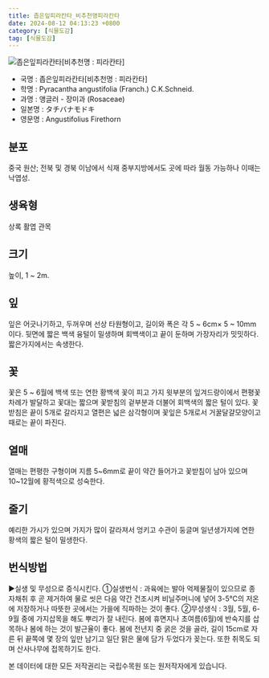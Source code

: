 ```yaml
---
title: 좁은잎피라칸타_비추천명피라칸타
date: 2024-08-12 04:13:23 +0800
category: [식물도감]
tag: [식물도감]
---
```




![좁은잎피라칸타[비추천명 : 피라칸타]](/fileUpload/plants/basic/Rosaceae/Pyracantha/12952/1_th2.JPG)
- 국명 : 좁은잎피라칸타[비추천명 : 피라칸타]
- 학명 : Pyracantha angustifolia (Franch.) C.K.Schneid.
- 과명 : 앵글러 - 장미과 (Rosaceae)
- 일본명 : タチバナモドキ
- 영문명 : Angustifolius Firethorn


## 분포
중국 원산; 전북 및 경북 이남에서 식재 중부지방에서도 곳에 따라 월동 가능하나 이때는 낙엽성.
## 생육형
상록 활엽 관목 
## 크기
높이, 1 ~ 2m.
## 잎
잎은 어긋나기하고, 두꺼우며 선상 타원형이고, 길이와 폭은 각 5 ~ 6cm× 5 ~ 10mm이다.  뒷면에 짧은 백색 융털이 밀생하며 회백색이고 끝이 둔하며 가장자리가 밋밋하다. 짧은가지에서는 속생한다.
## 꽃
꽃은 5 ~ 6월에 백색 또는 연한 황백색 꽃이 피고 가지 윗부분의 잎겨드랑이에서 편평꽃차례가 발달하고 꽃대는 짧으며 꽃받침의 겉부분과 더불어 회백색의 짧은 털이 있다. 꽃받침은 끝이 5개로 갈라지고 열편은 넓은 삼각형이며 꽃잎은 5개로서 거꿀달걀모양이고 때로는 끝이 파진다.
## 열매
열매는 편평한 구형이며 지름 5~6mm로 끝이 약간 들어가고 꽃받침이 남아 있으며 10~12월에 황적색으로 성숙한다.
## 줄기
예리한 가시가 있으며 가지가 많이 갈라져서 엉키고 수관이 둥글며 일년생가지에 연한 황색의 짧은 털이 밀생한다.
## 번식방법
▶실생 및 무성으로 증식시킨다.①실생번식 : 과육에는 발아 억제물질이 있으므로 종자채취 후 곧 제거하여 물로 씻은 다음 약간 건조시켜 비닐주머니에 넣어 3-5℃의 저온에 저장하거나 따뜻한 곳에서는 가을에 직파하는 것이 좋다. ②무성생식 : 3월, 5월, 6-9월 중에 가지삽목을 해도 뿌리가 잘 내린다. 봄에 휴면지나 초여름(6월)에 반숙지를 삽목하나 봄에 하는 것이 발근율이 좋다. 봄에 전년지 중 굵은 것을 골라, 길이 15cm로 자른 뒤 끝쪽에 몇 장의 잎만 남기고 일단 맑은 물에 담가 두었다가 꽂는다. 또한 취목도 되며 산사나무에 접목하기도 한다.






본 데이터에 대한 모든 저작권리는 국립수목원 또는 원저작자에게 있습니다.
